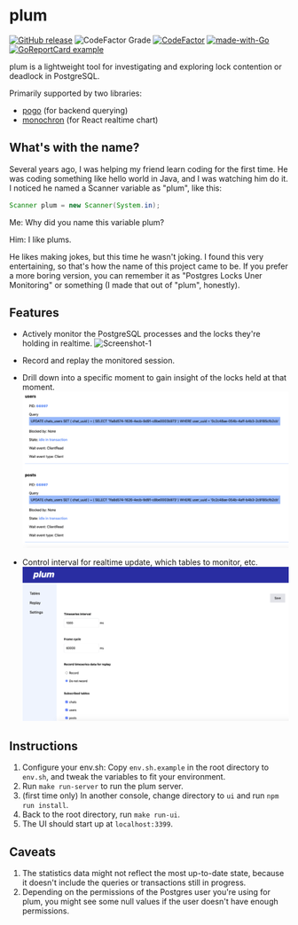 # plum

[![GitHub release](https://img.shields.io/github/release/sanggonlee/plum.svg?include_prereleases)](https://GitHub.com/sanggonlee/plum/releases?include_prereleases)
![CodeFactor Grade](https://img.shields.io/codefactor/grade/github/sanggonlee/plum?style=plastic)
[![CodeFactor](https://www.codefactor.io/repository/github/sanggonlee/plum/badge)](https://www.codefactor.io/repository/github/sanggonlee/plum)
[![made-with-Go](https://img.shields.io/badge/Made%20with-Go-1f425f.svg)](http://golang.org)
[![GoReportCard example](https://goreportcard.com/badge/github.com/sanggonlee/plum)](https://goreportcard.com/report/github.com/sanggonlee/plum)

plum is a lightweight tool for investigating and exploring lock contention or deadlock in PostgreSQL.

Primarily supported by two libraries:
* [pogo](https://github.com/sanggonlee/pogo) (for backend querying)
* [monochron](https://github.com/sanggonlee/monochron) (for React realtime chart)

## What's with the name?

Several years ago, I was helping my friend learn coding for the first time. He was coding something like hello world in Java, and I was watching him do it. I noticed he named a Scanner variable as "plum", like this:
```java
Scanner plum = new Scanner(System.in);
```

Me: Why did you name this variable plum?

Him: I like plums.

He likes making jokes, but this time he wasn't joking. I found this very entertaining, so that's how the name of this project came to be. If you prefer a more boring version, you can remember it as "Postgres Locks Uner Monitoring" or something (I made that out of "plum", honestly).

## Features

* Actively monitor the PostgreSQL processes and the locks they're holding in realtime.
![Screenshot-1](/screenshots/1.gif)

* Record and replay the monitored session.
* Drill down into a specific moment to gain insight of the locks held at that moment.
![Screenshot-2](/screenshots/2.png)
* Control interval for realtime update, which tables to monitor, etc.
![Screenshot-3](/screenshots/3.png)

## Instructions

1. Configure your env.sh: Copy `env.sh.example` in the root directory to `env.sh`, and tweak the variables to fit your environment.
2. Run `make run-server` to run the plum server.
3. (first time only) In another console, change directory to `ui` and run `npm run install`.
4. Back to the root directory, run `make run-ui`.
5. The UI should start up at `localhost:3399`.

## Caveats
1. The statistics data might not reflect the most up-to-date state, because it doesn't include the queries or transactions still in progress.
2. Depending on the permissions of the Postgres user you're using for plum, you might see some null values if the user doesn't have enough permissions.